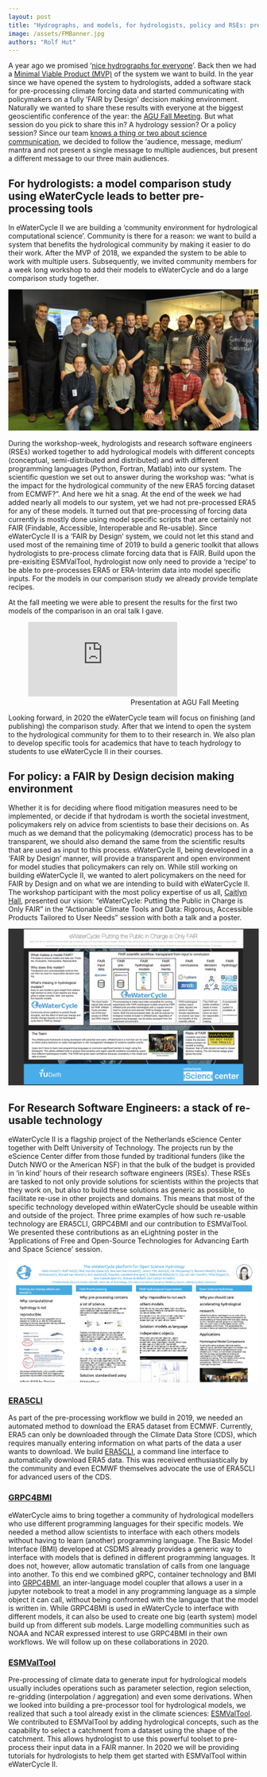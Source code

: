 ```yaml
---
layout: post
title: "Hydrographs, and models, for hydrologists, policy and RSEs: presenting eWaterCycle II at the AGU Fall Meeting"
image: /assets/FMBanner.jpg
authors: "Rolf Hut"
---
```


A year ago we promised
‘[nice hydrographs for everyone](https://www.ewatercycle.org/2018/11/12/introducing-ewatercycleII.html)’.
Back then we had a
[Minimal Viable Product (MVP)](https://www.youtube.com/watch?v=uv_9zSGVFJs)
of the system we want to
build. In the year since we have opened the system to hydrologists, added a
software stack for pre-processing climate forcing data and started communicating
with policymakers on a fully ‘FAIR by Design’ decision making environment.
Naturally we wanted to share these results with everyone at the biggest
geoscientific conference of the year: the
[AGU Fall Meeting](https://www.agu.org/fall-meeting). But what session do you
pick to share this in? A hydrology session? Or a policy session? Since our team
[knows a thing or two about science communication](https://doi.org/10.5194/hess-20-2507-2016),
we decided to follow the ‘audience, message, medium’ mantra and not present
a single message to multiple audiences, but present a different message to our
three main audiences.

## For hydrologists: a model comparison study using eWaterCycle leads to better pre-processing tools

In eWaterCycle II we are building a ‘community environment for hydrological
computational science’. Community is there for a reason: we want to build a
system that benefits the hydrological community by making it easier to do their
work. After the MVP of 2018, we expanded the system to be able to work with
multiple users. Subsequently, we invited community members for a week long
workshop to add their models to eWaterCycle and do a large comparison study
together.

![Participants of the comparison study](/assets/leidenTeamPhoto.jpg)

During the workshop-week, hydrologists and research software engineers (RSEs)
worked together to add hydrological models with different concepts (conceptual,
semi-distributed and distributed) and with different programming languages
(Python, Fortran, Matlab) into our system. The scientific question we set out to
answer during the workshop was: “what is the impact for the hydrological
community of the new ERA5 forcing dataset from ECMWF?”. And here we hit a snag.
At the end of the week we had added nearly all models to our system, yet we had
not pre-processed ERA5 for any of these models. It turned out that
pre-processing of forcing data currently is mostly done using model specific
scripts that are certainly not FAIR (Findable, Accessible, Interoperable and
Re-usable). Since eWaterCycle II is a ‘FAIR by Design’ system, we could not let
this stand and used most of the remaining time of 2019 to build a generic
toolkit that allows hydrologists to pre-process climate forcing data that is
FAIR. Build upon the pre-exisiting ESMValTool, hydrologist now only need to
provide a ‘recipe’ to be able to pre-processes ERA5 or ERA-Interim data into
model specific inputs. For the models in our comparison study we already provide
template recipes.

At the fall meeting we were able to present the results for the first two models
of the comparison in an oral talk I gave.

<figure>
<div class="aspect-ratio">
<iframe src="https://www.youtube.com/embed/GOkDY7lfCxQ" frameborder="0" allowfullscreen></iframe>
</div>
<figcaption style="text-align:right">Presentation at AGU Fall Meeting</figcaption>
</figure>

Looking forward, in 2020 the eWaterCycle team will focus on finishing (and
publishing) the comparison study. After that we intend to open the system to the
hydrological community for them to to their research in. We also plan to develop
specific tools for academics that have to teach hydrology to students to use
eWaterCycle II in their courses.

## For policy: a FAIR by Design decision making environment

Whether it is for deciding where flood mitigation measures need to be
implemented, or decide if that hydrodam is worth the societal investment,
policymakers rely on advice from scientists to base their decisions on. As much
as we demand that the policymaking (democratic) process has to be transparent,
we should also demand the same from the scientific results that are used as
input to this process. eWaterCycle II, being developed in a ‘FAIR by Design’
manner, will provide a transparent and open environment for model studies that
policymakers can rely on. While still working on building eWaterCycle II, we
wanted to alert policymakers on the need for FAIR by Design and on what we are
intending to build with eWaterCycle II. The workshop participant with the most
policy expertise of us all, [Caitlyn Hall](https://twitter.com/caitlynahall),
presented our vision: “eWaterCycle: Putting the Public in Charge is Only FAIR”
in the “Actionable Climate Tools and Data: Rigorous, Accessible Products
Tailored to User Needs” session with both a talk and a poster.

![Poster presented at AGU Fall Meeting](/assets/eWaterCyclePublicFiarSMALL.png)

## For Research Software Engineers: a stack of re-usable technology

eWaterCycle II is a flagship project of the Netherlands eScience Center together
with Delft University of Technology. The projects run by the eScience Center
differ from those funded by traditional funders (like the Dutch NWO or the
American NSF) in that the bulk of the budget is provided in ‘in kind’ hours of
their research software engineers (RSEs). These RSEs are tasked to not only
provide solutions for scientists within the projects that they work on, but also
to build these solutions as generic as possible, to facilitate re-use in other
projects and domains. This means that most of the specific technology developed
within eWaterCycle should be useable within and outside of the project. Three
prime examples of how such re-usable technology are ERA5CLI, GRPC4BMI and our
contribution to ESMValTool. We presented these contributions as an eLightning
poster in the ‘Applications of Free and Open-Source Technologies for Advancing
Earth and Space Science’ session.

![eLightning presented at AGU Fall Meeting](/assets/eLightningPoster.png)

### [ERA5CLI](https://github.com/eWaterCycle/era5cli)

As part of the pre-processing workflow we build in 2019, we needed an automated
method to download the ERA5 dataset from ECMWF. Currently, ERA5 can only be
downloaded through the Climate Data Store (CDS), which requires manually
entering information on what parts of the data a user wants to download. We
build [ERA5CLI](https://github.com/eWaterCycle/era5cli), a command line
interface to automatically download ERA5 data. This was received
enthusiastically by the community and even ECMWF themselves advocate the use of
ERA5CLI for advanced users of the CDS.

### [GRPC4BMI](https://github.com/eWaterCycle/grpc4bmi)

eWaterCycle aims to bring together a community of hydrological modellers who use
different programming languages for their specific models. We needed a method
allow scientists to interface with each others models without having to learn
(another) programming language. The Basic Model Interface (BMI) developed at
CSDMS already provides a generic way to interface with models that is defined in
different programming languages. It does not, however, allow automatic
translation of calls from one language into another. To this end we combined
gRPC, container technology and BMI into
[GRPC4BMI](https://github.com/eWaterCycle/grpc4bmi), an inter-language model
coupler that allows a user in a jupyter notebook to treat a model in any
programming language as a simple object it can call, without being confronted
with the language that the model is written in. While GRPC4BMI is used in
eWaterCycle to interface with different models, it can also be used to create
one big (earth system) model build up from different sub models. Large modelling
communities such as NOAA and NCAR expressed interest to use GRPC4BMI in their
own workflows. We will follow up on these collaborations in 2020.

### [ESMValTool](https://github.com/ESMValGroup/ESMValTool)

Pre-processing of climate data to generate input for hydrological models usually
includes operations such as parameter selection, region selection, re-gridding
(interpolation / aggregation) and even some derivations. When we looked into
building a pre-processor tool for hydrological models, we realized that such a
tool already exist in the climate sciences:
[ESMValTool](https://github.com/ESMValGroup/ESMValTool). We contributed to
ESMValTool by adding hydrological concepts, such as the capability to select a
catchment from a dataset using the shape of the catchment. This allows
hydrologist to use this powerful toolset to pre-process their input data in a
FAIR manner. In 2020 we will be providing tutorials for hydrologists to help
them get started with ESMValTool within eWaterCycle II.
